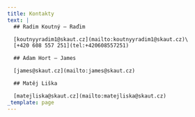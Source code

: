 ```yaml
---
title: Kontakty
text: |
  ## Radim Koutný – Raďim

  [koutnyyradim1@skaut.cz](mailto:koutnyyradim1@skaut.cz)\
  [+420 608 557 251](tel:+420608557251)

  ## Adam Hort – James

  [james@skaut.cz](mailto:james@skaut.cz) 

  ## Matěj Liška 

  [matejliska@skaut.cz](mailto:matejliska@skaut.cz)
_template: page
---
```


